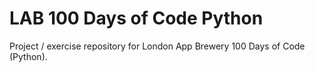# LAB 100 Days of Code Python
 Project / exercise repository for London App Brewery 100 Days of Code (Python).

